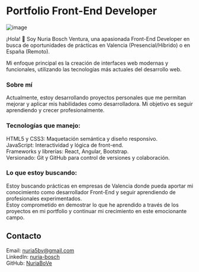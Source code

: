 # Portfolio Front-End Developer

![image](https://github.com/user-attachments/assets/c84f0764-c144-47f6-97f7-31a9a7f5ad44)

¡Hola! 👋 Soy Nuria Bosch Ventura, una apasionada Front-End Developer en busca de oportunidades de prácticas en Valencia (Presencial/Híbrido) o en España (Remoto).

Mi enfoque principal es la creación de interfaces web modernas y funcionales, utilizando las tecnologías más actuales del desarrollo web.

### Sobre mí
Actualmente, estoy desarrollando proyectos personales que me permitan mejorar y aplicar mis habilidades como desarrolladora. Mi objetivo es seguir aprendiendo y crecer profesionalmente.

### Tecnologías que manejo:
HTML5 y CSS3: Maquetación semántica y diseño responsivo.  
JavaScript: Interactividad y lógica de front-end.  
Frameworks y librerías: React, Angular, Bootstrap.  
Versionado: Git y GitHub para control de versiones y colaboración.  

### Lo que estoy buscando:  
Estoy buscando prácticas en empresas de Valencia donde pueda aportar mi conocimiento como desarrollador Front-End y seguir aprendiendo de profesionales experimentados.  
Estoy comprometido en demostrar lo que he aprendido a través de los proyectos en mi portfolio y continuar mi crecimiento en este emocionante campo.

## Contacto
Email: nuria5bv@gmail.com  
LinkedIn: [nuria-bosch](https://www.linkedin.com/in/nuria-bosch/)  
GitHub: [NuriaBoVe](https://github.com/NuriaBoVe)
